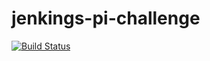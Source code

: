 # jenkings-pi-challenge

[![Build Status](http://3.20.39.68:8080/buildStatus/icon?job=pi-challenge)](http://3.20.39.68:8080/job/pi-challenge/)
